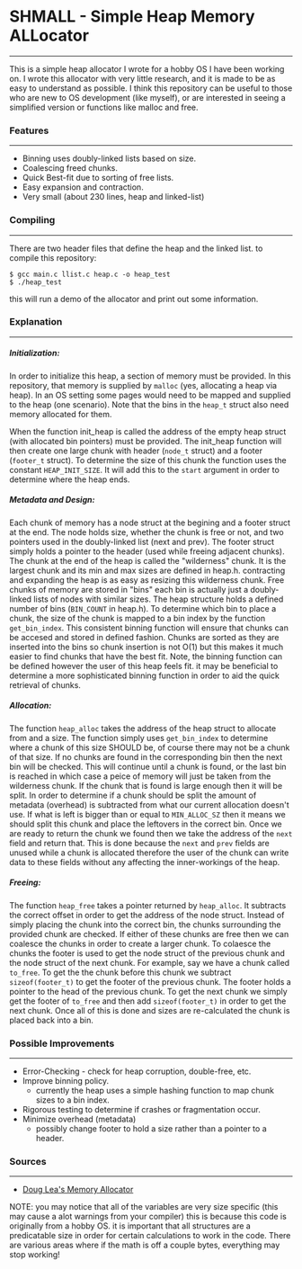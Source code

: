 # SHMALL - Simple Heap Memory ALLocator
------------
This is a simple heap allocator I wrote for a hobby OS I have been working on. I wrote this allocator with very little research, and it is made to be as easy to understand as possible. I think this repository can be useful to those who are new to OS development (like myself), or are interested in seeing a simplified version or functions like malloc and free.

### Features
------------
  - Binning uses doubly-linked lists based on size.
  - Coalescing freed chunks.
  - Quick Best-fit due to sorting of free lists.
  - Easy expansion and contraction.
  - Very small (about 230 lines, heap and linked-list)

### Compiling
------------
There are two header files that define the heap and the linked list.
to compile this repository:
``` 
$ gcc main.c llist.c heap.c -o heap_test 
$ ./heap_test
```

this will run a demo of the allocator and print out some information.


### Explanation
------------

##### Initialization:
In order to initialize this heap, a section of memory must be provided. In this repository, that memory is supplied by ```malloc``` (yes, allocating a heap via heap). In an OS setting some pages would need to be mapped and supplied to the heap (one scenario). Note that the bins in the ```heap_t``` struct also need memory allocated for them.

When the function init_heap is called the address of the empty heap struct (with allocated bin pointers) must be provided. The init_heap function will then create one large chunk with header (```node_t``` struct) and a footer (```footer_t``` struct). To determine the size of this chunk the function uses the constant ```HEAP_INIT_SIZE```. It will add this to the ```start``` argument in order to determine where the heap ends.

##### Metadata and Design:
Each chunk of memory has a node struct at the begining and a footer struct at the end. The node holds size, whether the chunk is free or not, and two pointers used in the doubly-linked list (next and prev). The footer struct simply holds a pointer to the header (used while freeing adjacent chunks). The chunk at the end of the heap is called the "wilderness" chunk. It is the largest chunk and its min and max sizes are defined in heap.h. contracting and expanding the heap is as easy as resizing this wilderness chunk. Free chunks of memory are stored in "bins" each bin is actually just a doubly-linked lists of nodes with similar sizes. The heap structure holds a defined number of bins (```BIN_COUNT``` in heap.h). To determine which bin to place a chunk, the size of the chunk is mapped to a bin index by the function ```get_bin_index```. This consistent binning function will ensure that chunks can be accesed and stored in defined fashion. Chunks are sorted as they are inserted into the bins so chunk insertion is not O(1) but this makes it much easier to find chunks that have the best fit. Note, the binning function can be defined however the user of this heap feels fit. it  may be beneficial to determine a more sophisticated binning function in order to aid the quick retrieval of chunks.

##### Allocation:
The function ```heap_alloc``` takes the address of the heap struct to allocate from and a size. The function simply uses ```get_bin_index``` to determine where a chunk of this size SHOULD be, of course there may not be a chunk of that size. If no chunks are found in the corresponding bin then the next bin will be checked. This will continue until a chunk is found, or the last bin is reached in which case a peice of memory will just be taken from the wilderness chunk. If the chunk that is found is large enough then it will be split. In order to determine if a chunk should be split the amount of metadata (overhead) is subtracted from what our current allocation doesn't use. If what is left is bigger than or equal to ```MIN_ALLOC_SZ``` then it means we should split this chunk and place the leftovers in the correct bin. Once we are ready to return the chunk we found then we take the address of the ```next``` field and return that. This is done because the ```next``` and ```prev``` fields are unused while a chunk is allocated therefore the user of the chunk can write data to these fields without any affecting the inner-workings of the heap.

##### Freeing: 
The function ```heap_free``` takes a pointer returned by ```heap_alloc```. It subtracts the correct offset in order to get the address of the node struct. Instead of simply placing the chunk into the correct bin, the chunks surrounding the provided chunk are checked. If either of these chunks are free then we can coalesce the chunks in order to create a larger chunk. To colaesce the chunks the footer is used to get the node struct of the previous chunk and the node struct of the next chunk. For example, say we have a chunk called ```to_free```. To get the the chunk before this chunk we subtract ```sizeof(footer_t)``` to get the footer of the previous chunk. The footer holds a pointer to the head of the previous chunk. To get the next chunk we simply get the footer of ```to_free``` and then add ```sizeof(footer_t)``` in order to get the next chunk. Once all of this is done and sizes are re-calculated the chunk is placed back into a bin.


### Possible Improvements
------------
  - Error-Checking - check for heap corruption, double-free, etc.
  - Improve binning policy.
    - currently the heap uses a simple hashing function to map chunk sizes to a bin index.
  - Rigorous testing to determine if crashes or fragmentation occur.
  - Minimize overhead (metadata) 
    - possibly change footer to hold a size rather than a pointer to a header.

### Sources 
------------
* [Doug Lea's Memory Allocator](http://g.oswego.edu/dl/html/malloc.html)

NOTE: you may notice that all of the variables are very size specific (this may cause a alot warnings from your compiler)
this is because this code is originally from a hobby OS. it is important that all structures are a predicatable size in order for certain calculations to work in the code. There are various areas where if the math is off a couple bytes, everything may stop working!
